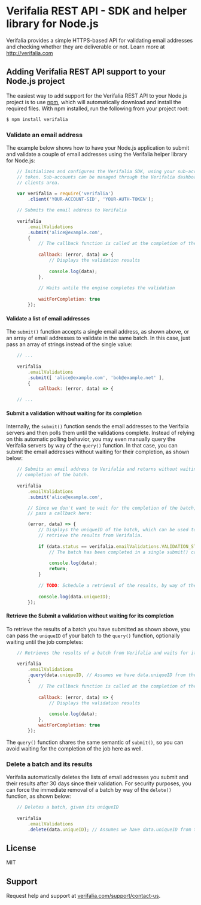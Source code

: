 Verifalia REST API - SDK and helper library for Node.js
=======================================================

Verifalia provides a simple HTTPS-based API for validating email addresses and checking whether they are deliverable or not. Learn more at http://verifalia.com

## Adding Verifalia REST API support to your Node.js project ##

The easiest way to add support for the Verifalia REST API to your Node.js project is to use [npm](https://npmjs.org/), which will automatically download and install the required files. With npm installed, run the following from your project root:

```bash
$ npm install verifalia
```

### Validate an email address

The example below shows how to have your Node.js application to submit and validate a couple of email addresses using the Verifalia helper library for Node.js:

```javascript
	// Initializes and configures the Verifalia SDK, using your sub-account SID and auth
	// token. Sub-accounts can be managed through the Verifalia dashboard, in the
	// clients area.
	
	var verifalia = require('verifalia')
		.client('YOUR-ACCOUNT-SID', 'YOUR-AUTH-TOKEN');

	// Submits the email address to Verifalia
	
	verifalia
		.emailValidations
		.submit('alice@example.com',
		{
			// The callback function is called at the completion of the validation
		
			callback: (error, data) => {
				// Displays the validation results
				
				console.log(data);
			},
			
			// Waits untile the engine completes the validation
			
			waitForCompletion: true
		});
```

#### Validate a list of email addresses

The `submit()` function accepts a single email address, as shown above, or an array of email addresses to validate in the same batch. In this case, just pass an array of strings instead of the single value:

```javascript
	// ...
	
	verifalia
		.emailValidations
		.submit([ 'alice@example.com', 'bob@example.net' ],
		{
			callback: (error, data) => {

	// ...
```

#### Submit a validation without waiting for its completion

Internally, the `submit()` function sends the email addresses to the Verifalia servers and then polls them until the validations complete.
Instead of relying on this automatic polling behavior, you may even manually query the Verifalia servers by way of the `query()` function. In that case, you can submit the email addresses without waiting for their completion, as shown below:

```javascript
	// Submits an email address to Verifalia and returns without waiting for the
	// completion of the batch.
	
	verifalia
		.emailValidations
		.submit('alice@example.com',

		// Since we don't want to wait for the completion of the batch, we can just
		// pass a callback here:

		(error, data) => {
			// Displays the uniqueID of the batch, which can be used to later
			// retrieve the results from Verifalia.
			
			if (data.status == verifalia.emailValidations.VALIDATION_STATUS_COMPLETED) {
				// The batch has been completed in a single submit() call
			
				console.log(data);
				return;
			}
			
			// TODO: Schedule a retrieval of the results, by way of the query() function
			
			console.log(data.uniqueID);
		});
```

#### Retrieve the Submit a validation without waiting for its completion

To retrieve the results of a batch you have submitted as shown above, you can pass the `uniqueID` of your batch to the `query()` function, optionally waiting until the job completes:

```javascript
	// Retrieves the results of a batch from Verifalia and waits for its completion
	
	verifalia
		.emailValidations
		.query(data.uniqueID, // Assumes we have data.uniqueID from the previous sample
		{
			// The callback function is called at the completion of the validation
		
			callback: (error, data) => {
				// Displays the validation results
				
				console.log(data);
			},
			waitForCompletion: true
		});
```

The `query()` function shares the same semantic of `submit()`, so you can avoid waiting for the completion of the job here as well.

### Delete a batch and its results

Verifalia automatically deletes the lists of email addresses you submit and their results after 30 days since their validation. For security purposes, you can force the immediate removal of a batch by way of the `delete()` function, as shown below:

```javascript
	// Deletes a batch, given its uniqueID
	
	verifalia
		.emailValidations
		.delete(data.uniqueID); // Assumes we have data.uniqueID from the previous sample
```

## License

MIT

## Support

Request help and support at [verifalia.com/support/contact-us](http://verifalia.com/support/contact-us).